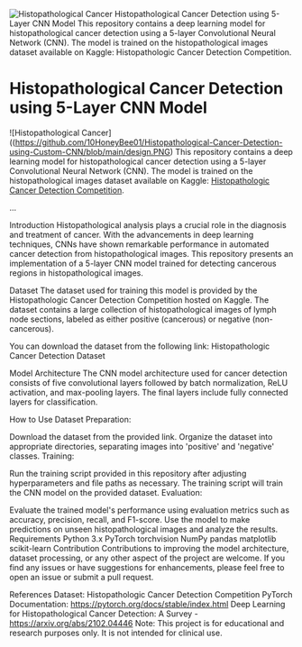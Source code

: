 ![Histopathological Cancer]((https://github.com/10HoneyBee01/Histopathological-Cancer-Detection-using-Custom-CNN/blob/main/design.PNG))
Histopathological Cancer Detection using 5-Layer CNN Model
This repository contains a deep learning model for histopathological cancer detection using a 5-layer Convolutional Neural Network (CNN). The model is trained on the histopathological images dataset available on Kaggle: Histopathologic Cancer Detection Competition.
# Histopathological Cancer Detection using 5-Layer CNN Model

![Histopathological Cancer]((https://github.com/10HoneyBee01/Histopathological-Cancer-Detection-using-Custom-CNN/blob/main/design.PNG)
This repository contains a deep learning model for histopathological cancer detection using a 5-layer Convolutional Neural Network (CNN). The model is trained on the histopathological images dataset available on Kaggle: [Histopathologic Cancer Detection Competition](https://www.kaggle.com/competitions/histopathologic-cancer-detection).

...

Introduction
Histopathological analysis plays a crucial role in the diagnosis and treatment of cancer. With the advancements in deep learning techniques, CNNs have shown remarkable performance in automated cancer detection from histopathological images. This repository presents an implementation of a 5-layer CNN model trained for detecting cancerous regions in histopathological images.

Dataset
The dataset used for training this model is provided by the Histopathologic Cancer Detection Competition hosted on Kaggle. The dataset contains a large collection of histopathological images of lymph node sections, labeled as either positive (cancerous) or negative (non-cancerous).

You can download the dataset from the following link: Histopathologic Cancer Detection Dataset

Model Architecture
The CNN model architecture used for cancer detection consists of five convolutional layers followed by batch normalization, ReLU activation, and max-pooling layers. The final layers include fully connected layers for classification.

How to Use
Dataset Preparation:

Download the dataset from the provided link.
Organize the dataset into appropriate directories, separating images into 'positive' and 'negative' classes.
Training:

Run the training script provided in this repository after adjusting hyperparameters and file paths as necessary.
The training script will train the CNN model on the provided dataset.
Evaluation:

Evaluate the trained model's performance using evaluation metrics such as accuracy, precision, recall, and F1-score.
Use the model to make predictions on unseen histopathological images and analyze the results.
Requirements
Python 3.x
PyTorch
torchvision
NumPy
pandas
matplotlib
scikit-learn
Contribution
Contributions to improving the model architecture, dataset processing, or any other aspect of the project are welcome. If you find any issues or have suggestions for enhancements, please feel free to open an issue or submit a pull request.

References
Dataset: Histopathologic Cancer Detection Competition
PyTorch Documentation: https://pytorch.org/docs/stable/index.html
Deep Learning for Histopathological Cancer Detection: A Survey - https://arxiv.org/abs/2102.04446
Note: This project is for educational and research purposes only. It is not intended for clinical use.
